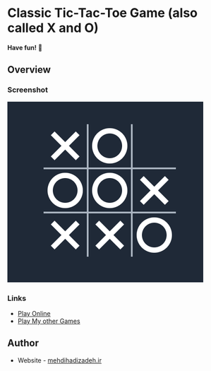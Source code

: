 # Classic Tic-Tac-Toe Game (also called X and O)

**Have fun!** 🚀

## Overview

### Screenshot

![](assets/img/Tic-Tac-Toe-logo.PNG)

### Links

- [Play Online](https://mehdihadizadeh.github.io/Tic-Tac-Toe-Game)
- [Play My other Games](https://mehdihadizadeh.ir/#games)


## Author

- Website - [mehdihadizadeh.ir](https://mehdihadizadeh.ir/)


